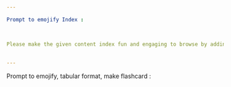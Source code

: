 ```yaml
---

Prompt to emojify Index : 



Please make the given content index fun and engaging to browse by adding appropriate emojis. Format it properly using Markdown (MD) syntax. Do not change the original content or its meaning, but feel free to include relevant terms and glossaries if needed. Correct any punctuation errors and fix capitalization (upper/lower case) specifically in the index portion. Maintain the original structure and ensure it is well-organized in Markdown format.


---
```


Prompt to emojify, tabular format, make flashcard : 